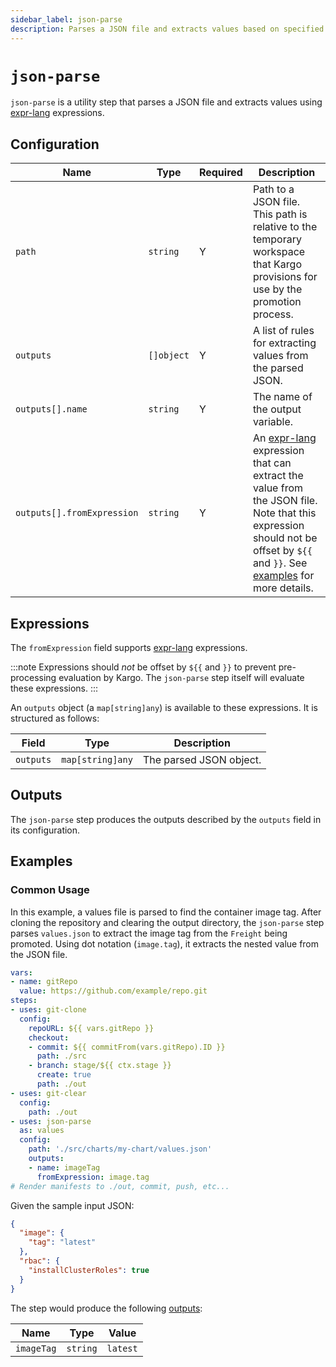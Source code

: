 ```yaml
---
sidebar_label: json-parse
description: Parses a JSON file and extracts values based on specified expressions.
---
```


# `json-parse`

`json-parse` is a utility step that parses a JSON file and extracts values
using [expr-lang] expressions.

## Configuration

| Name | Type | Required | Description |
|------|------|----------|-------------|
| `path` | `string` | Y | Path to a JSON file. This path is relative to the temporary workspace that Kargo provisions for use by the promotion process. |
| `outputs` | `[]object` | Y | A list of rules for extracting values from the parsed JSON. |
| `outputs[].name` | `string` | Y | The name of the output variable. |
| `outputs[].fromExpression` | `string` | Y | An [expr-lang] expression that can extract the value from the JSON file. Note that this expression should not be offset by `${{` and `}}`. See [examples](#examples) for more details. |

## Expressions

The `fromExpression` field supports [expr-lang] expressions.

:::note
Expressions should _not_ be offset by `${{` and `}}` to prevent pre-processing
evaluation by Kargo. The `json-parse` step itself will evaluate these
expressions.
:::

An `outputs` object (a `map[string]any`) is available to these expressions. It
is structured as follows:

| Field | Type | Description |
|-------|------|-------------|
| `outputs` | `map[string]any` | The parsed JSON object. |

## Outputs

The `json-parse` step produces the outputs described by the `outputs` field in
its configuration.

## Examples

### Common Usage

In this example, a values file is parsed to find the container image tag.
After cloning the repository and clearing the output directory, the `json-parse`
step parses `values.json` to extract the image tag from the `Freight` being
promoted. Using dot notation (`image.tag`), it extracts the nested value from
the JSON file.

```yaml
vars:
- name: gitRepo
  value: https://github.com/example/repo.git
steps:
- uses: git-clone
  config:
    repoURL: ${{ vars.gitRepo }}
    checkout:
    - commit: ${{ commitFrom(vars.gitRepo).ID }}
      path: ./src
    - branch: stage/${{ ctx.stage }}
      create: true
      path: ./out
- uses: git-clear
  config:
    path: ./out
- uses: json-parse
  as: values
  config:
    path: './src/charts/my-chart/values.json'
    outputs:
    - name: imageTag
      fromExpression: image.tag
# Render manifests to ./out, commit, push, etc...
```

Given the sample input JSON:

```json
{
  "image": {
    "tag": "latest"
  },
  "rbac": {
    "installClusterRoles": true
  }
}
```

The step would produce the following
[outputs](../15-promotion-templates.md#step-outputs):

| Name | Type | Value |
|------|------|-------|
| `imageTag` | `string` | `latest` |

[expr-lang]: https://expr-lang.org
